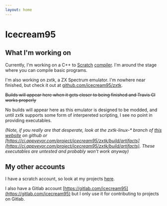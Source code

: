 ```yaml
---
layout: home
---
```


# Icecream95
## What I'm working on

Currently, I'm working on a C++ to [Scratch](https://scratch.mit.edu) [compiler](https://github.com/icecream95/scratch-llvm). I'm around the stage where you can compile basic programs.


I'm also working on zxtk, a ZX Spectrum emulator. I'm nowhere near finished, but check it out at [github.com/icecream95/zxtk](https://github.com/icecream95/zxtk).

~~Builds will appear here when it gets closer to being finished and Travis CI works properly~~

No builds will appear here as this emulator is designed to be modded, and until zxtk supports some form of interpereted scripting, I see no point in providing executables.

*(Note, if you really are that desperate, look at the zxtk-linux-\* branch of [this website](github.com/icecream95/icecream95.github.io) on github or [https://ci.appveyor.com/project/icecream95/zxtk/build/artifacts](https://ci.appveyor.com/project/icecream95/zxtk/build/artifacts). These executables are untested and probably won't work anyway)*

## My other accounts

I have a scratch account, so look at my projects [here](https://scratch.mit.edu/users/Icecream95/).

I also have a Gitlab account [https://gitlab.com/icecream95](https://gitlab.com/icecream95) but I only use it for contributing 
to projects on Gitlab.
